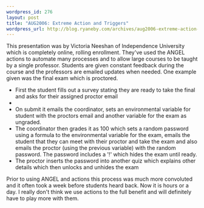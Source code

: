 ```yaml
--- 
wordpress_id: 276
layout: post
title: "AUG2006: Extreme Action and Triggers"
wordpress_url: http://blog.ryaneby.com/archives/aug2006-extreme-action-and-triggers/
---
```

This presentation was by Victoria Neeshan of Independence University which is completely online, rolling enrollment. They've used the ANGEL actions to automate many processes and to allow large courses to be taught by a single professor. Students are given constant feedback during the course and the professors are emailed updates when needed. One example given was the final exam which is proctored.

<ul>
<li>First the student fills out a survey stating they are ready to take the final and asks for their assigned proctor email</li><li>
</li><li>On submit it emails the coordinator, sets an environmental variable for student with the proctors email and another variable for the exam as ungraded.</li>
<li>The coordinator then grades it as 100 which sets a random password using a formula to the environmental variable for the exam, emails the student that they can meet with their proctor and take the exam and also emails the proctor (using the previous variable) with the random password. The password includes a '!' which hides the exam until ready.</li>
<li>The proctor inserts the password into another quiz which explains other details which then unlocks and unhides the exam</li>
</ul>

Prior to using ANGEL and actions this process was much more convoluted and it often took a week before students heard back. Now it is hours or a day. I really don't think we use actions to the full benefit and will definitely have to play more with them.
